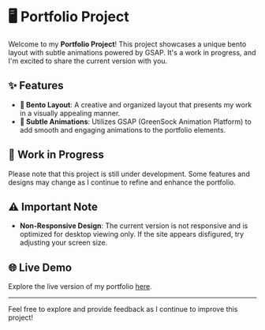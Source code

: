 # 🖥️ Portfolio Project

Welcome to my **Portfolio Project**! This project showcases a unique bento layout with subtle animations powered by GSAP. It's a work in progress, and I'm excited to share the current version with you.

## ✨ Features

- **🍱 Bento Layout**: A creative and organized layout that presents my work in a visually appealing manner.
- **🎨 Subtle Animations**: Utilizes GSAP (GreenSock Animation Platform) to add smooth and engaging animations to the portfolio elements.

## 🚧 Work in Progress

Please note that this project is still under development. Some features and designs may change as I continue to refine and enhance the portfolio.

## ⚠️ Important Note

- **Non-Responsive Design**: The current version is not responsive and is optimized for desktop viewing only. If the site appears disfigured, try adjusting your screen size.

## 🌐 Live Demo

Explore the live version of my portfolio [here](https://devalcodes.github.io/portfolio/).

---

Feel free to explore and provide feedback as I continue to improve this project!
